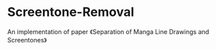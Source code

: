 # Screentone-Removal
An implementation of paper 《Separation of Manga Line Drawings and Screentones》
